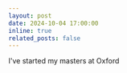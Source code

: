 ```yaml
---
layout: post
date: 2024-10-04 17:00:00
inline: true
related_posts: false
---
```


I've started my masters at Oxford
